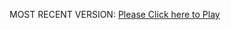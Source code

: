 MOST RECENT VERSION: [Please Click here to Play](https://rawcdn.githack.com/alperenbutun/Flying-3d/1f68298/index.html)
